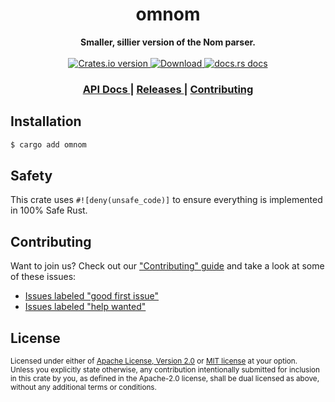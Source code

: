 <h1 align="center">omnom</h1>
<div align="center">
  <strong>
    Smaller, sillier version of the Nom parser.
  </strong>
</div>

<br />

<div align="center">
  <!-- Crates version -->
  <a href="https://crates.io/crates/omnom">
    <img src="https://img.shields.io/crates/v/omnom.svg?style=flat-square"
    alt="Crates.io version" />
  </a>
  <!-- Downloads -->
  <a href="https://crates.io/crates/omnom">
    <img src="https://img.shields.io/crates/d/omnom.svg?style=flat-square"
      alt="Download" />
  </a>
  <!-- docs.rs docs -->
  <a href="https://docs.rs/omnom">
    <img src="https://img.shields.io/badge/docs-latest-blue.svg?style=flat-square"
      alt="docs.rs docs" />
  </a>
</div>

<div align="center">
  <h3>
    <a href="https://docs.rs/omnom">
      API Docs
    </a>
    <span> | </span>
    <a href="https://github.com/async-rs/async-std/releases">
      Releases
    </a>
    <span> | </span>
    <a href="https://github.com/yoshuawuyts/omnom/blob/master.github/CONTRIBUTING.md">
      Contributing
    </a>
  </h3>
</div>

## Installation
```sh
$ cargo add omnom
```

## Safety
This crate uses ``#![deny(unsafe_code)]`` to ensure everything is implemented in
100% Safe Rust.

## Contributing
Want to join us? Check out our ["Contributing" guide][contributing] and take a
look at some of these issues:

- [Issues labeled "good first issue"][good-first-issue]
- [Issues labeled "help wanted"][help-wanted]

[contributing]: https://github.com/yoshuawuyts/omnom/blob/master.github/CONTRIBUTING.md
[good-first-issue]: https://github.com/yoshuawuyts/omnom/labels/good%20first%20issue
[help-wanted]: https://github.com/yoshuawuyts/omnom/labels/help%20wanted

## License

<sup>
Licensed under either of <a href="LICENSE-APACHE">Apache License, Version
2.0</a> or <a href="LICENSE-MIT">MIT license</a> at your option.
</sup>

<br/>

<sub>
Unless you explicitly state otherwise, any contribution intentionally submitted
for inclusion in this crate by you, as defined in the Apache-2.0 license, shall
be dual licensed as above, without any additional terms or conditions.
</sub>
